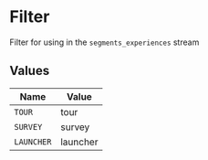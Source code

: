 # Filter

Filter for using in the `segments_experiences` stream


## Values

| Name       | Value      |
| ---------- | ---------- |
| `TOUR`     | tour       |
| `SURVEY`   | survey     |
| `LAUNCHER` | launcher   |